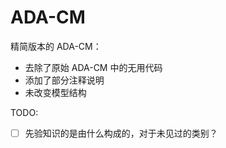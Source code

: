 # ADA-CM

精简版本的 ADA-CM：

- 去除了原始 ADA-CM 中的无用代码
- 添加了部分注释说明
- 未改变模型结构

TODO:

- [ ] 先验知识的是由什么构成的，对于未见过的类别？

